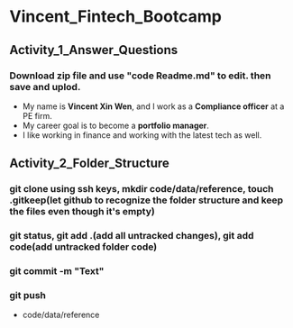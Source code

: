 # Vincent_Fintech_Bootcamp
## Activity_1_Answer_Questions
### Download zip file and use "code Readme.md" to edit. then save and uplod.
- My name is **Vincent Xin Wen**, and I work as a **Compliance officer** at a PE firm.
- My career goal is to become a **portfolio manager**.
- I like working in finance and working with the latest tech as well.

## Activity_2_Folder_Structure
### git clone using ssh keys, mkdir code/data/reference, touch .gitkeep(let github to recognize the folder structure and keep the files even though it's empty)
### git status, git add .(add all untracked changes), git add code(add untracked folder code)
### git commit -m "Text"
### git push
- code/data/reference
